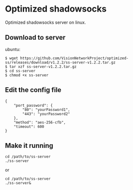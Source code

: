 # Optimized shadowsocks

Optimized shadowsocks server on linux.


## Download to server

ubuntu:
```console
$ wget https://github.com/VisionNetworkProject/optimized-ss/releases/download/v1.2.2/ss-server-v1.2.2.tar.gz
$ tar xzf ss-server-v1.2.2.tar.gz
$ cd ss-server
$ chmod +x ss-server
```

## Edit the config file

```
{
    "port_password": {
        "80": "yourPassword1",
        "443": "yourPassword2"
    },
    "method": "aes-256-cfb",
    "timeout": 600
}
```

## Make it running

```
cd /path/to/ss-server
./ss-server
```

or
```
cd /path/to/ss-server
./ss-server&
```
